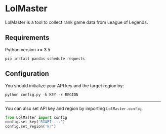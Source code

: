 # LolMaster

LolMaster is a tool to collect rank game data from League of Legends.

## Requirements

Python version >= 3.5

```pip install pandas schedule requests```

## Configuration

You should initialize your API key and the target region by:

```python config.py -k KEY -r REGION```

---

You can also set API key and region by importing ```LolMaster.config```.

```Python
from LolMaster import config
config.set_key('RGAPI-...')
config.set_region('kr')
```

##